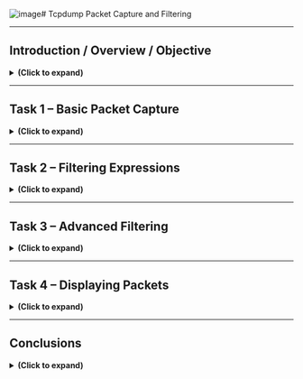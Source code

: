 <img width="715" height="88" alt="image" src="https://github.com/user-attachments/assets/d0c74a0b-b44e-48f2-8422-24dddc62bc9e" /># Tcpdump Packet Capture and Filtering

---

## Introduction / Overview / Objective

<details>

<summary><b>(Click to expand)</b></summary>

### Objective
The purpose of this lab was to explore the Tcpdump command-line tool for packet capture and filtering. I wanted to learn how to collect, view, and analyze network packets using real commands instead of relying on graphical tools like Wireshark. Tcpdump gives analysts the ability to see network traffic at a very granular level, making it a valuable skill for network troubleshooting and cybersecurity analysis. 

### Overview
Tcpdump is built on the **libpcap** library, which is responsible for capturing packets from network interfaces. On Windows systems, the equivalent library is **WinPcap**. Both provide low-level access to network data, allowing analysts to observe traffic in real time. In this lab, I performed multiple exercises that involved capturing live traffic, saving packet data to `.pcap` files, filtering specific protocols, and learning advanced filtering expressions.

I began by reviewing basic network concepts such as IP addressing, protocols, and the TCP/IP model. Then, I started a virtual lab machine, which allowed me to run Tcpdump commands in a controlled environment. The following sections document the commands I ran, what they accomplished, and what I learned from each step.

### Environment
I accessed a remote Ubuntu 20.04 LTS Linux environment via SSH to perform command-line and system analysis tasks. I entered commands in the Linux terminal (bash shell) of an Ubuntu virtual machine.

- **OS:** Ubuntu 20.04.6 LTS
- **Kernel:** 5.15.0-1066-aws → indicates it’s hosted on AWS
- **Access Type:** SSH (remote login)
- **Environment Type:** Virtual Machine (VM)
- **IP Address: 10.201.121.21, 10.11.81.126, 10-201.28-187** (ephemeral/dynamic)

<p align="left">
  <img src="images/tcpdump_packet_capture_and_filtering_01.png?raw=true&v=2" 
       style="border: 2px solid #444; border-radius: 6px;" 
       width="800"><br>
  <em>Figure 1</em>
</p>

</details>

---

## Task 1 – Basic Packet Capture

<details>

<summary><b>(Click to expand)</b></summary>

### Objective
The goal of this section was to understand how to perform basic packet captures using Tcpdump, specify which network interface to listen on, and save the captured data for later review.

### Step-by-Step Walkthrough

---

<h4>(Step 1) I first checked which network interfaces were available</h4> 

I checked which network interfaces were available to decide which one to listen to by using the command `ip a s` (which is short for `ip address show`). This showed interfaces like `lo` for loopback and `ens5` for Ethernet.

<p align="left">
  <img src="images/tcpdump_packet_capture_and_filtering_02.png?raw=true&v=2" 
       style="border: 2px solid #444; border-radius: 6px;" 
       width="800"><br>
  <em>Figure 2</em>
</p>

---

<h4>(Step 2) I started a capture session by specifying the interface</h4>

I started a capture session by specifying the interface with the command `sudo tcpdump -i ens5 -c 5 -n`. This began printing live traffic directly to the terminal.

<p align="left">
  <img src="images/tcpdump_packet_capture_and_filtering_03.png?raw=true&v=2" 
       style="border: 2px solid #444; border-radius: 6px;" 
       width="800"><br>
  <em>Figure 3</em>
</p>

The command `sudo tcpdump -i ens5 -c 5 -n` told the system to listen on the `ens5` network interface, capture five packets, and display them without converting IPs to hostnames. Running it with sudo gave the necessary root permissions to access the network interface.

---

After execution, the output showed five TCP packets exchanged between local IPs. This confirmed that the `ens5` interface was active and that I successfully captured real network traffic in real time using tcpdump.

<!--
- To save packets to a file for later analysis, I used the `-w` flag, such as `sudo tcpdump -i ens5 -w data.pcap`. The file extension `.pcap` allows compatibility with other tools like Wireshark.
- I learned how to read previously captured packets using `tcpdump -r data.pcap`, which replays packets in readable form.
- I limited the capture size using the `-c` flag, for example `-c 10`, which stops the capture after a specific number of packets.
- To avoid unnecessary DNS lookups and make the output faster and cleaner, I used `-n` or `-nn` to prevent IP and port name resolution.
- I increased verbosity with `-v`, `-vv`, and `-vvv` to see more details about each packet, such as TTL, window size, and protocol flags.
-->

### Findings / Analysis
I found that Tcpdump provides full control over how much data I capture and display. It can quickly become overwhelming if I do not use filters or limit the capture. Saving captures to files is helpful for detailed analysis later, especially if I need to share results or correlate with intrusion detection tools.
- Using `-n` and `-c` made the capture process much more efficient, and verbosity levels provided flexibility depending on how deep I wanted to go into packet details.

I learned how to use tcpdump more effectively to capture and analyze network packets. 
- I discovered that I could save captured packets to a file by using the `-w` flag, for example `sudo tcpdump -i ens5 -w data.pcap`. The `.pcap` file format can be opened later in tools like Wireshark for deeper inspection.
- I also learned that I can replay previously captured packets using the `-r` flag, which makes it easier to review network activity without running a live capture again.

I practiced limiting captures.
- I used the `-c` option, which stopped recording after a specific number of packets, and
- I used `-n` (tells tcpdump not to resolve DNS) or `-nn` (tells tcpdump not to resolve port names) to prevent hostname and port name lookups, showing only the numeric value.
- Using `-v`, `-vv`, or `-vvv` helped display extra details such as TTL values, window sizes, and protocol flags. For the purposes of this lab, I used a capture file named `data.pcap` to test these features and better understand how tcpdump works for basic packet analysis.

### What I Learned
I learned how to start and stop packet captures, choose interfaces, and save or replay packet data. These basic Tcpdump skills are the foundation for more advanced filtering and analysis techniques that I used later in the lab.

</details>

---

## Task 2 – Filtering Expressions

<details>

<summary><b>(Click to expand)</b></summary>

### Objective
This section was about learning how to focus my captures on specific hosts, ports, or protocols using Tcpdump filtering expressions. Without filters, packet captures can be massive and difficult to analyze.

### Step-by-Step Walkthrough

- (Step 1) Filtering by Host
- (Step 2) Filtering by Port
- (Step 3) Filtering by Protocol
- (Step 4) Filtering Packets from a PCAP file
- (Step 5) More Packet Analysis Practice with tcpdump

---

<h4>(Step 1) Filtering by Host: I started by filtering packets from a specific host</h4> 

I captured filtering packets from a specific host using `sudo tcpdump host example.com -w http.pcap`. This allowed me to capture only traffic to and from that domain and capture traffic that passes through and writes it to a file named `http.pcap` file on my computer. 

<p align="left">
  <img src="images/tcpdump_packet_capture_and_filtering_04.png?raw=true&v=2" 
       style="border: 2px solid #444; border-radius: 6px;" 
       width="800"><br>
  <em>Figure 4</em>
</p>

- `tcpdump` is the command that starts the packet capture session
- `host example.com` specifies the capture to traffic going to and coming from `example.com`
- `-w http.pcap` saves all captured packets into a file named `http.pcap`

<blockquote>
In this case, `tcpdump` is listening on the network interface `ens5`, but since there was no actual traffic to or from `example.com`, no packets were recorded. `example.com` is just a placeholder domain used for demonstration.
</blockquote>

If this has been a live, active domain that my computer was communicating with, `tcpdump` would have displayed real-time capture activity. 

I used `Ctrl + C` which stopped the capture and provided a short summary of all packets that were captured. The short summary includes the number of packets captured, number of packets received by the filter, and the number of packets dropped be the kernel. The file `http.pcap` would contain those captured packets, which could later be opened in Wireshark for further inspection such as IP addresses, ports, HTTP requests, etc.

<p align="left">
  <img src="images/tcpdump_packet_capture_and_filtering_05.png?raw=true&v=2" 
       style="border: 2px solid #444; border-radius: 6px;" 
       width="800"><br>
  <em>Figure 5</em>
</p>

I could also filter by direction including `src host` and `dst host` in my filter to focus on specific source or destination traffic only.

---

<h4>(Step 2) Filtering by Port: I moved to capturing traffic from specific ports</h4> 

I went on and started capturing traffic from specific ports. I used `sudo tcpdump -i ens5 port 53 -n`, which captured all DNS requests and responses (since DNS uses port 53).

<p align="left">
  <img src="images/tcpdump_packet_capture_and_filtering_06.png?raw=true&v=2" 
       style="border: 2px solid #444; border-radius: 6px;" 
       width="800"><br>
  <em>Figure 6</em>
</p>

- `tcpdump` is the command that starts the packet capture session
- `-i ens5` specifies the network interface to listen on
- `port 53` specifies the port number
- `-n` basically stops `tcpdump` from resolving IP addresses or port numbers into names, so I see numberic IPs instead

Again, I used `Ctrl + C` which stopped the capture and provided a short summary of all packets that were captured.

<p align="left">
  <img src="images/tcpdump_packet_capture_and_filtering_07.png?raw=true&v=2" 
       style="border: 2px solid #444; border-radius: 6px;" 
       width="800"><br>
  <em>Figure 7</em>
</p>

I could also use `src port` or `dst port` to filter traffic going to or coming from a particular port.

---

<h4>(Step 3) Filtering by Protocol: I captured traffic by specific protocols</h4>

Finally, I started filtering by protocol using commands like `sudo tcpdump -i ens5 icmp -n` to capture only ICMP traffic, which showed ping requests and replies.

<p align="left">
  <img src="images/tcpdump_packet_capture_and_filtering_08.png?raw=true&v=2" 
       style="border: 2px solid #444; border-radius: 6px;" 
       width="800"><br>
  <em>Figure 8</em>
</p>

- `tcpdump` is the command that starts the packet capture session
- `-i ens5` specifies the network interface to listen on
- `icmp` specifies the protocol so that the capture only shows ICMP packets
- `-n` basically stops `tcpdump` from resolving IP addresses or hostnames into names, so I see numberic versions instead

Again, I used `Ctrl + C` which stopped the capture and provided a short summary of all packets that were captured.

<p align="left">
  <img src="images/tcpdump_packet_capture_and_filtering_09.png?raw=true&v=2" 
       style="border: 2px solid #444; border-radius: 6px;" 
       width="800"><br>
  <em>Figure 9</em>
</p>

If this has been a live network interface that my computer was communicating with, `tcpdump` would have displayed real-time capture activity. For this exercise, it captured 0 packets.

I could also combine multiple filters with logical operators like `and`, `or`, and `not` to be more specific. For example, `tcpdump tcp and port 80` captures only HTTP packets, `tcpdump udp or icmp` captured UDP or ICMP traffic if at least one of the conditions is true, and adding other conditions like `not port 22` excludes SSH traffic.

I could also create a longer filter with multiple conditions such as `tcpdump -i ens5 host example.com and tcp port 443 -w https.pcap`. This will capture and filter traffic going to and coming from `example.com` that uses `tcp` and `port 443`, which is for filtering HTTPS traffic.

- `tcpdump` will start the capture session
- `-i ens5` will specify the network interface to listen on
- `host example.com` captures traffic going to and coming from `example.com` since the `src port` or `dst port` wasn't defined
- `and` is the logical operator meaning both conditions must be true to capture the packet
- `tcp` specifies the protocol so that the capture only shows TCP packets
- `port 443` specifies the port number, which would be HTTPS

---

<h4>(Step 4) Filtering Packets from a PCAP file</h4>

To analyze a previously captured packet file and filter network traffic originating from a specific IP address, I ran the command `tcpdump -r traffic.pcap src 192.168.124.1 -n | wc -l`. 

I used the `tcpdump` command with the `-r` flag to read packets from an existing capture file (`traffic.pcap`) instead of capturing live traffic. The filter src `192.168.124.1` limited the output to only packets sent from the source IP address `192.168.124.1`. The `-n` option prevented hostname resolution which kept the IPs in numeric form. By piping the output into `wc -l`, I counted how many packets in the file matched this filter, giving me a quick summary of how many transmissions came from that source host.

<p align="left">
  <img src="images/tcpdump_packet_capture_and_filtering_10.png?raw=true&v=2" 
       style="border: 2px solid #444; border-radius: 6px;" 
       width="800"><br>
  <em>Figure 10</em>
</p>

- `tcpdump -r traffic.pcap` read packets from a saved capture file named `traffic.pcap` instead of live traffic
- `src 192.168.124.1` filtered the output to show only packets originating from the IP address `192.168.124.1`
- `-n` disabled hostname lookups so IPs stay numeric.
- `| wc` piped the output into the word count (`wc`) command, which counts the number of lines, words, and characters in the output.

<p align="left">
  <img src="images/tcpdump_packet_capture_and_filtering_11.png?raw=true&v=2" 
       style="border: 2px solid #444; border-radius: 6px;" 
       width="800"><br>
  <em>Figure 11</em>
</p>

The results showed that there were `910` number of lines, which roughly estimates to about 910 packets displayed by `tcpdump`, `17415` total number of words printed in the `traffic.pcap` file, and `140616` total number of individual characters printed in that same file.

The most useful number for packet analysis here is the first one (`910`), which is showing the number of packets from `192.168.124.1` in the `traffic.pcap` file.

---

<h4>(Step 5) More Packet Analysis Practice with tcpdump</h4>

I wnated to practice analyzing captured network traffic using `tcpdump` by filtering specific protocols and identifying key network details such as packet counts, IP addresses, and DNS queries.

---

**(Step 5a)** I analyzed packets in `traffic.pcap` that were using the `ICMP` protocol. To do so, I ran the following command:

`sudo tcpdump -r traffic.pcap icmp -n | wc`

I used the `-r` flag to read packets from a saved capture file (`traffic.pcap`) and filtered for the `ICMP` protocol, which includes ping requests and replies. The `-n` flag disabled hostname lookups to display numeric IPs. Piping the output into `wc` allowed me to count the results. 

<p align="left">
  <img src="images/tcpdump_packet_capture_and_filtering_12.png?raw=true&v=2" 
       style="border: 2px solid #444; border-radius: 6px;" 
       width="800"><br>
  <em>Figure 12</em>
</p>

The results showed that there were `26` number of lines, which  estimates to about 26 packets displayed by `tcpdump`, `358` total number of words printed in the `traffic.pcap` file, and `2722` total number of individual characters printed in that same file.

---

**(Step 5b)** I analyzed packets in `traffic.pcap` to look for the IP address of the host that asked for the MAC address of `92.168.124.137`. To do so, I ran the following command:

`sudo tcpdump -r traffic.pcap arp and host 192.168.124.137`

I filtered the capture file to display ARP (Address Resolution Protocol) traffic related to the host `192.168.124.137`. ARP is used to map IP addresses to physical MAC addresses on the local network.

<p align="left">
  <img src="images/tcpdump_packet_capture_and_filtering_13.png?raw=true&v=2" 
       style="border: 2px solid #444; border-radius: 6px;" 
       width="800"><br>
  <em>Figure 13</em>
</p>

From the ARP request, I could see that the host `192.168.124.148` was asking for the MAC address of `192.168.124.137`.

---

**(Step 5c)** I identified the hostname (not IP) that appeared in the first DNS query in the `traffic.pcap` file. To do so, I ran the following command:

`sudo tcpdump -r traffic.pcap port 53 -A`

This command filtered the capture to show `DNS` traffic (which uses `port 53`) and prints the data in ASCII (`-A`) for readability. This allows viewing the actual domain names being queried.

<p align="left">
  <img src="images/tcpdump_packet_capture_and_filtering_14.png?raw=true&v=2" 
       style="border: 2px solid #444; border-radius: 6px;" 
       width="800"><br>
  <em>Figure 14</em>
</p>

`07:18:24.058626 IP ip-192-168-124-137.eu-west-1.compute.internal.33672 > ip-192-168-124-1.eu-west-1.compute.internal.domain: 39913+ A? mirrors.rockylinux.org. (40)`

This packet capture entry showed that the `mirrors.rockylinux.org` was the hostname that appeared in the first DNS query in the `traffic.pcap` file.

---

### Findings / Analysis
Filtering made a huge difference in how readable and manageable the packet data was. Instead of seeing thousands of lines of unrelated traffic, I could focus on the specific interactions I cared about. For example, filtering ICMP packets showed how ping operates at the network layer, while filtering port 53 helped me visualize DNS resolution. Logical operators allowed me to build complex yet very precise queries.

### What I Learned
I learned how to construct efficient filters to capture only what I needed. In real-world network investigations, this ability to narrow down traffic is crucial. It saves time and focuses analysis on relevant packets, whether for troubleshooting, intrusion detection, or malware analysis.

</details>

---

## Task 3 – Advanced Filtering

<details>

<summary><b>(Click to expand)</b></summary>

### Objective
In this task, I experimented with more advanced Tcpdump filters, including binary operations, packet length comparisons, and TCP flag analysis.

### Step-by-Step Walkthrough

---

<h4>(Step 1) I used filters like `greater [LENGTH]` and `less [LENGTH]` to display packets based on their size.</h4>

---

<h4>(Step 1a) I practiced using length-based filters in tcpdump to capture packets according to their size. </h4>

I learned that the keywords `greater` and `less` allow filtering packets based on their byte length, regardless of source, destination, or protocol. For example, the command `tcpdump greater 1000` captures all packets larger than `1000` bytes on the default interface. 

<p align="left">
  <img src="images/tcpdump_packet_capture_and_filtering_15.png?raw=true&v=2" 
       style="border: 2px solid #444; border-radius: 6px;" 
       width="800"><br>
  <em>Figure 15</em>
</p>

At any point, I can use `Ctrl + C` to stop the live capture and see a short summary of all packets captured on the default interface. That's exactly what I did:

<p align="left">
  <img src="images/tcpdump_packet_capture_and_filtering_16.png?raw=true&v=2" 
       style="border: 2px solid #444; border-radius: 6px;" 
       width="800"><br>
  <em>Figure 16</em>
</p>

---

<h4>(Step 1b) I specified an interface</h4>

For example, the command `tcpdump -i ens5 greater 1000` captured all packets on the `ens5` interface that are larger than 1000 bytes.

<p align="left">
  <img src="images/tcpdump_packet_capture_and_filtering_17.png?raw=true&v=2" 
       style="border: 2px solid #444; border-radius: 6px;" 
       width="800"><br>
  <em>Figure 17</em>
</p>

I pressed `Ctrl + C` to stop the live capture to see a short summary of all packets captured on the `ens5` interface:

<p align="left">
  <img src="images/tcpdump_packet_capture_and_filtering_18.png?raw=true&v=2" 
       style="border: 2px solid #444; border-radius: 6px;" 
       width="800"><br>
  <em>Figure 18</em>
</p>

---

<h4>(Step 1c) I specified an interface and a host</h4>
  
I also modified the filter command by only capturing packets that are larger than 1000 bytes involving the host `example.com` on the `ens5` interface by using: `tcpdump -i ens5 host example.com and greater 1000`

<p align="left">
  <img src="images/tcpdump_packet_capture_and_filtering_19.png?raw=true&v=2" 
       style="border: 2px solid #444; border-radius: 6px;" 
       width="800"><br>
  <em>Figure 19</em>
</p>

I pressed `Ctrl + C` to stop the live capture to see a short summary of all packets captured involving the host `example.com` on the `ens5` interface that are larger than 1000 bytes:

<p align="left">
  <img src="images/tcpdump_packet_capture_and_filtering_20.png?raw=true&v=2" 
       style="border: 2px solid #444; border-radius: 6px;" 
       width="800"><br>
  <em>Figure 20</em>
</p>

---

<h4>(Step 1d) I specified an interface, host, and protocol using the and operator</h4>

I also discovered that I can capture only TCP packets larger than 1000 bytes on a specific network involving a specific domain. So I modified my command filter as such: `tcpdump -i ens5 tcp and host example.com and greater 1000`, which captured all TCP packets that are greater than 1000 bytes on the `ens5` network involved the host `example.com`

<p align="left">
  <img src="images/tcpdump_packet_capture_and_filtering_21.png?raw=true&v=2" 
       style="border: 2px solid #444; border-radius: 6px;" 
       width="800"><br>
  <em>Figure 21</em>
</p>

I pressed `Ctrl + C` to stop the live capture to see a short summary of all `TCP` packets captured involving the host `example.com` on the `ens5` interface that are larger than 1000 bytes:

<p align="left">
  <img src="images/tcpdump_packet_capture_and_filtering_22.png?raw=true&v=2" 
       style="border: 2px solid #444; border-radius: 6px;" 
       width="800"><br>
  <em>Figure 22</em>
</p>

---

<h4>(Step 2) I reviewed binary operations</h4> 

I reviewed three binary operations (`&`, `|`, and `!`) to understand how tcpdump processes bits. These operations are often used in protocol-level filtering. I learned:

- The `&` operation takes two bits and returns 0 unless both inputs are 1.
- The `|` operation takes two bits and returns 1 unless both inpurts are 0.
- The `!` operation takes only one bit and inverts it. So an input of 1 returns 0, and an input of 0 gives 1.

---

<h4>(Step 3) I explored the concept of header bytes and learned that I could filter based on specific byte positions</h4> 

I explored the concept of header bytes and learned that I could filter based on specific byte positions using the syntax `proto[expr:size]`. This allowed for very detailed inspection, such as targeting parts of the Ethernet or IP header.

- `proto` refers to the protocol I want to specify
- `expr` is the byte offset, where `0` refers to the first byte
- `size` indicates the number of bytes, which can be either `1`, `2`, or `4` and is `1` by default. This field is optional.

---

<h4>(Step 3a) Combining Header Byte Filters (Bitwise) and Host Filters</h4>

I incportated `ether[0] & 1 != 0` to display packets sent to multicast addresses. This filter checks the first byte (`[0]`) in the Ethernet header (`ether`) and uses a binary AND operation (`&`) with `1` to see if the result is not (`!=`) `0`. This is to see if the packet was sent to a multicast group instead of a single device.

I experimented with combining bitwise filters and host filters in tcpdump to capture more specific packet types. I learned that filters like `ether[0] & 1 != 0` can be used alongside host filters to refine captures. For example, the command: `sudo tcpdump -i ens5 'host example.com and ether[0] & 1 != 0'` captured packets sent to and from `example.com` whose Ethernet destination address is a multicast address.

<p align="left">
  <img src="images/tcpdump_packet_capture_and_filtering_23.png?raw=true&v=2" 
       style="border: 2px solid #444; border-radius: 6px;" 
       width="800"><br>
  <em>Figure 23</em>
</p>

I pressed `Ctrl + C` to stop the capture and get a short summary of all packets captured:

<p align="left">
  <img src="images/tcpdump_packet_capture_and_filtering_24.png?raw=true&v=2" 
       style="border: 2px solid #444; border-radius: 6px;" 
       width="800"><br>
  <em>Figure 24</em>
</p>

---

<h4>(Step 4) I then focused on TCP flags.</h4> 

I then explored TCP flags to understand how they indicate the state and behavior of a TCP connection, such as connection setup (SYN), acknowledgment (ACK), termination (FIN), and resets (RST). By analyzing these flags in captured packets, I could identify different stages of TCP communication and detect unusual patterns like retransmissions or abrupt connection resets. 

<blockquote>TCP flags are 1-bit in size and exist in TCP headers. These flags describe the state or purpose of a TCP packet during communication.</blockquote>

---

<h4>(Step 4a) I captured TCP packets with only the SYN (Synchronization) flag in their headers with all other flags unset</h4>
  
To achieve this, I used the expression: `tcpdump -i ens5 'tcp[tcpflags] == tcp-syn'`. I was able to isolate SYN packets, which represent the initial connection attempt, on the `ens5` network. This also filters for packets where only the SYN flag is present, as indicated by the `==` operator. 

<blockquote>
When I ran this tcpdump command to capture SYN packets, no packets appeared. This occurred because the test environment wasn’t generating any active TCP traffic at that moment. The filter specifically looks for TCP packets initiating new connections (SYN flags). Because there were no real network activity, no matches were found. In a live environment or during active network use, this command would display packets involved in TCP connection setup.
</blockquote>

<p align="left">
  <img src="images/tcpdump_packet_capture_and_filtering_25.png?raw=true&v=2" 
       style="border: 2px solid #444; border-radius: 6px;" 
       width="800"><br>
  <em>Figure 25</em>
</p>

I pressed `Ctrl + C` to stop the capture and get a short summary of all packets captured:

<p align="left">
  <img src="images/tcpdump_packet_capture_and_filtering_26.png?raw=true&v=2" 
       style="border: 2px solid #444; border-radius: 6px;" 
       width="800"><br>
  <em>Figure 26</em>
</p>

---

<h4>(Step 4b) I captured TCP packets with at least the SYN (Synchronization) flag in their headers regardless of the presence of other flags</h4>

To achieve this, I used the expression: `tcpdump -i ens5 'tcp[tcpflags] & tcp-syn != 0'`. I was able to isolate TCP packets with at least the SYN flag present, regardless if other flags were present, as indicated by the `!=` operator, and were making the initial connection attempt on the `ens5` network.

<p align="left">
  <img src="images/tcpdump_packet_capture_and_filtering_27.png?raw=true&v=2" 
       style="border: 2px solid #444; border-radius: 6px;" 
       width="800"><br>
  <em>Figure 27</em>
</p>

I pressed `Ctrl + C` to stop the live capture and get a short summary of all packets captured:

<p align="left">
  <img src="images/tcpdump_packet_capture_and_filtering_28.png?raw=true&v=2" 
       style="border: 2px solid #444; border-radius: 6px;" 
       width="800"><br>
  <em>Figure 28</em>
</p>

---

<h4>(Step 4c) I captured TCP packets with at least the SYN (Synchronization) or ACK (Acknowledge) flag in their headers regardless of the presence of other flags</h4>

To achieve this, I used the expression: `tcpdump -i ens5 'tcp[tcpflags] & (tcp-syn|tcp-ack) != 0'`. I was able to isolate TCP packets with at least the SYN or ACK flags present, regardless if other flags were present, as indicated by the `!=` operator, and were making the initial connection attempt on the `ens5` network. This filter identifies traffic involved in establishing (SYN) or acknowledging (ACK) TCP connections. This includes the handshake process between two hosts. It helped me observe the flow of connection initiation and acknowledgment packets on the network interface `ens5`.

<p align="left">
  <img src="images/tcpdump_packet_capture_and_filtering_29.png?raw=true&v=2" 
       style="border: 2px solid #444; border-radius: 6px;" 
       width="800"><br>
  <em>Figure 29</em>
</p>

<blockquote>
I took this screenshot before running the command because once I executed it, the terminal (Linux Bash) displayed a continuous stream of live packet captures. To avoid flooding the screen, I pressed Ctrl +C shortly after starting the capture to stop the output.
</blockquote>

I pressed `Ctrl + C` to stop the live capture and get a short summary of all packets captured:

<p align="left">
  <img src="images/tcpdump_packet_capture_and_filtering_30.png?raw=true&v=2" 
       style="border: 2px solid #444; border-radius: 6px;" 
       width="800"><br>
  <em>Figure 30</em>
</p>

---

<h4>(Step 5) Retrieving TCP Flag Information from a PCAP file</h4>

I practiced analyzing an existing capture file instead of live network traffic. I used the command: `sudo tcpdump -r traffic.pcap 'tcp[tcpflags] == tcp-rst' | wc -l` to count how many packets had only the TCP Reset (RST) flag set. 
- The `-r traffic.pcap` option tells tcpdump to read packets from the saved file rather than capturing live traffic
- The `'tcp[tcpflags] == tcp-rst'` isolates packets with the `RST` flag.
- The `| wc -l` part pipes the output through the word count command, returning the number of lines, which equals the total number of matching packets.

<p align="left">
  <img src="images/tcpdump_packet_capture_and_filtering_31.png?raw=true&v=2" 
       style="border: 2px solid #444; border-radius: 6px;" 
       width="800"><br>
  <em>Figure 31</em>
</p>

Next, I ran: `sudo tcpdump -r traffic.pcap 'greater 15000' -n` to find the IP address of the host that sent packets larger than 15,000 bytes.

- The `traffic.pcap` file is the existing file that contains packet captures from a previous exercise
- The `'greater 15000'` filter displays only packets exceeding that size, and
- The `-n` option disables DNS resolution, ensuring that IP addresses are shown directly instead of hostnames

<p align="left">
  <img src="images/tcpdump_packet_capture_and_filtering_32.png?raw=true&v=2" 
       style="border: 2px solid #444; border-radius: 6px;" 
       width="800"><br>
  <em>Figure 32</em>
</p>

---

### Findings / Analysis
This section revealed how powerful Tcpdump can be when analyzing lower-level protocol behavior. By filtering specific TCP flags, I could observe the TCP handshake (SYN, SYN-ACK, ACK) in action. This understanding is essential for identifying abnormal connection behavior or incomplete handshakes that may indicate scanning or denial-of-service attempts.

### What I Learned
I learned how to perform deep-level packet analysis using binary logic and TCP flag filtering. These skills are particularly valuable for cybersecurity investigations where recognizing network patterns—such as repeated SYN packets without ACKs—can reveal potential attacks.

</details>

---

## Task 4 – Displaying Packets

<details>

<summary><b>(Click to expand)</b></summary>

### Objective
This section focused on customizing Tcpdump’s output to better interpret packet data. I learned how to display packet headers and payloads in multiple formats, including ASCII and hexadecimal.

### Step-by-Step Walkthrough
- I displayed basic packet information with `tcpdump -r TwoPackets.pcap` to review captured data.
- To simplify the output, I used `-q` for “quick” mode, which only showed source/destination IPs and ports.
- To include MAC addresses and Ethernet headers, I added the `-e` flag.
- To view packet data in readable text, I used `-A`, which printed the ASCII representation of the packet contents.
- For a raw hexadecimal view, I added `-xx`, which printed the bytes of each packet.
- Finally, I combined both hex and ASCII output using `-X`, which showed packets in both formats simultaneously.

### Findings / Analysis
Each display mode serves a different purpose. ASCII mode (`-A`) was useful when inspecting plaintext protocols like HTTP, while hexadecimal mode (`-xx`) provided insight into binary structures and headers. The combined `-X` mode made it easy to correlate header data with payload information. These display options help analysts interpret packets quickly, especially when verifying encoded data or identifying suspicious payloads.

### What I Learned
I learned how to present captured packets in various output styles depending on the analysis goal. This flexibility is important when switching between examining human-readable text and low-level network structures.

</details>

---

## Conclusions

<details>

<summary><b>(Click to expand)</b></summary>

### Summary
Throughout this lab, I practiced using Tcpdump to capture, filter, and interpret network traffic from a command-line interface. I moved from basic captures to advanced filtering techniques that allowed me to identify very specific types of network activity. The experience reinforced how important it is to filter data effectively, since raw packet captures can be overwhelming without structure.

### Reflection
Tcpdump is lightweight but incredibly powerful. Unlike graphical tools, it provides immediate insight without requiring a large amount of system resources. By learning its syntax and options, I can now use it to diagnose connectivity issues, observe protocol behavior, and even detect potential malicious traffic. Combining Tcpdump with tools like Wireshark or Splunk could create a strong foundation for deeper network investigations.

### What I Learned
I learned how to:
- Identify and capture traffic from specific interfaces.
- Save and replay captured packets.
- Apply filters for hosts, ports, and protocols.
- Use binary and TCP flag operations for deeper inspection.
- Display packet data in both human-readable and hexadecimal formats.

Overall, this lab strengthened my ability to use Tcpdump as a practical analysis tool for both troubleshooting and security purposes.

</details>
